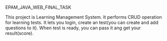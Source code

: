 EPAM_JAVA_WEB_FINAL_TASK

This project is Learning Management System. It performs CRUD operation for learning tests. It lets you login, create an test(you can create and add questions to it).
When test is ready, you can pass it ang get your result(score).
